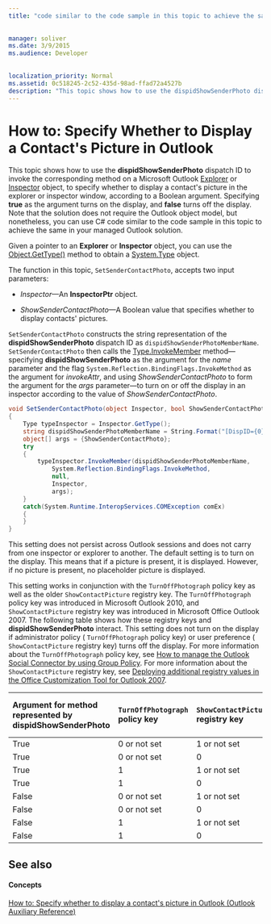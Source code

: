 ```yaml
---
title: "code similar to the code sample in this topic to achieve the same in your managed Outlook solution.'"
 
 
manager: soliver
ms.date: 3/9/2015
ms.audience: Developer
 
 
localization_priority: Normal
ms.assetid: 0c518245-2c52-435d-98ad-ffad72a4527b
description: "This topic shows how to use the dispidShowSenderPhoto dispatch ID to invoke the corresponding method on a Microsoft Outlook Explorer or Inspector object, to specify whether to display a contact's picture in the explorer or inspector window, according to a Boolean argument. Specifying true as the argument turns on the display, and false turns off the display. Note that the solution does not require the Outlook object model, but nonetheless, you can use C# code similar to the code sample in this topic to achieve the same in your managed Outlook solution."
---
```


# How to: Specify Whether to Display a Contact's Picture in Outlook

This topic shows how to use the **dispidShowSenderPhoto** dispatch ID to invoke the corresponding method on a Microsoft Outlook [Explorer](http://msdn.microsoft.com/library/026591e5-049f-503a-4166-34e6dbc225fb%28Office.15%29.aspx) or [Inspector](http://msdn.microsoft.com/library/d7384756-669c-0549-1032-c3b864187994%28Office.15%29.aspx) object, to specify whether to display a contact's picture in the explorer or inspector window, according to a Boolean argument. Specifying **true** as the argument turns on the display, and **false** turns off the display. Note that the solution does not require the Outlook object model, but nonetheless, you can use C# code similar to the code sample in this topic to achieve the same in your managed Outlook solution. 
  
Given a pointer to an **Explorer** or **Inspector** object, you can use the [Object.GetType()](https://msdn.microsoft.com/library/System.Object.GetType.aspx) method to obtain a [System.Type](https://msdn.microsoft.com/library/System.Type.aspx) object. 
  
The function in this topic,  `SetSenderContactPhoto`, accepts two input parameters:
  
-  _Inspector_—An **InspectorPtr** object. 
    
-  _ShowSenderContactPhoto_—A Boolean value that specifies whether to display contacts' pictures.
    
 `SetSenderContactPhoto` constructs the string representation of the **dispidShowSenderPhoto** dispatch ID as  `dispidShowSenderPhotoMemberName`.  `SetSenderContactPhoto` then calls the [Type.InvokeMember](https://msdn.microsoft.com/library/System.Type.InvokeMember.aspx) method—specifying **dispidShowSenderPhoto** as the argument for the  _name_ parameter and the flag  `System.Reflection.BindingFlags.InvokeMethod` as the argument for  _invokeAttr_, and using  _ShowSenderContactPhoto_ to form the argument for the  _args_ parameter—to turn on or off the display in an inspector according to the value of  _ShowSenderContactPhoto_.
  
```cs
void SetSenderContactPhoto(object Inspector, bool ShowSenderContactPhoto)
{
    Type typeInspector = Inspector.GetType();
    string dispidShowSenderPhotoMemberName = String.Format("[DispID={0}]", 0xF0D0);
    object[] args = {ShowSenderContactPhoto};
    try
    {
        typeInspector.InvokeMember(dispidShowSenderPhotoMemberName, 
            System.Reflection.BindingFlags.InvokeMethod,
            null,
            Inspector,
            args);
    }
    catch(System.Runtime.InteropServices.COMException comEx)
    {
    }
}

```

This setting does not persist across Outlook sessions and does not carry from one inspector or explorer to another. The default setting is to turn on the display. This means that if a picture is present, it is displayed. However, if no picture is present, no placeholder picture is displayed.
  
This setting works in conjunction with the  `TurnOffPhotograph` policy key as well as the older  `ShowContactPicture` registry key. The  `TurnOffPhotograph` policy key was introduced in Microsoft Outlook 2010, and  `ShowContactPicture` registry key was introduced in Microsoft Office Outlook 2007. The following table shows how these registry keys and **dispidShowSenderPhoto** interact. This setting does not turn on the display if administrator policy (  `TurnOffPhotograph` policy key) or user preference (  `ShowContactPicture` registry key) turns off the display. For more information about the  `TurnOffPhotograph` policy key, see [How to manage the Outlook Social Connector by using Group Policy](http://support.microsoft.com/kb/2020103). For more information about the  `ShowContactPicture` registry key, see [Deploying additional registry values in the Office Customization Tool for Outlook 2007](http://technet.microsoft.com/en-us/library/cc837949%28office.12%29.aspx).
  
|**Argument for method represented by **dispidShowSenderPhoto****|**`TurnOffPhotograph` policy key**|**`ShowContactPicture` registry key**|**Is picture displayed if present?**|
|:-----|:-----|:-----|:-----|
|True  <br/> |0 or not set  <br/> |1 or not set  <br/> |Yes  <br/> |
|True  <br/> |0 or not set  <br/> |0  <br/> |No  <br/> |
|True  <br/> |1  <br/> |1 or not set  <br/> |No  <br/> |
|True  <br/> |1  <br/> |0  <br/> |No  <br/> |
|False  <br/> |0 or not set  <br/> |1 or not set  <br/> |No  <br/> |
|False  <br/> |0 or not set  <br/> |0  <br/> |No  <br/> |
|False  <br/> |1  <br/> |1 or not set  <br/> |No  <br/> |
|False  <br/> |1  <br/> |0  <br/> |No  <br/> |
   
## See also

#### Concepts

[How to: Specify whether to display a contact's picture in Outlook (Outlook Auxiliary Reference)](how-to-specify-whether-to-display-a-contact-s-picture-in-outlook-outlook-auxilia.md)

